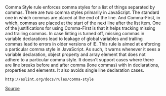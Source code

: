 Comma Style rule enforces comma styles for a list of things separated by commas. There are two comma styles primarily in JavaScript. The standard one in which commas are placed at the end of the line. And Comma-First, in which, commas are placed at the start of the next line after the list item.
One of the justifications for using Comma-First is that it helps tracking missing and trailing commas. In case linting is turned off, missing commas in variable declarations lead to leakage of global variables and trailing commas lead to errors in older versions of IE.
This rule is aimed at enforcing a particular comma style in JavaScript. As such, it warns whenever it sees a variable declaration, object property and array element that does not adhere to a particular comma style. It doesn't support cases where there are line breaks before and after comma (lone commas) with in declarations, properties and elements. It also avoids single line declaration cases.

```
http://eslint.org/docs/rules/comma-style
```

[Source](http://eslint.org/docs/rules/comma-style)

